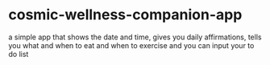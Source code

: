# cosmic-wellness-companion-app
a simple app that shows the date and time, gives you daily affirmations, tells you what and when to eat and when to exercise and you can input your to do list

